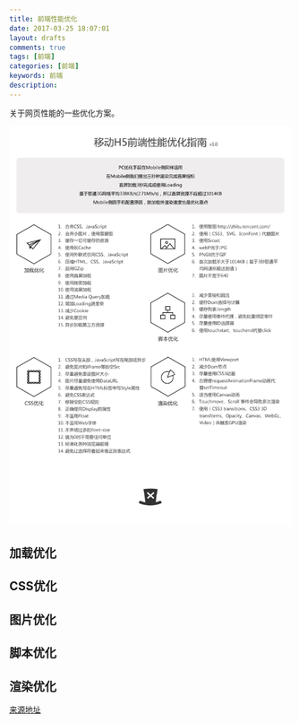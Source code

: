 ```yaml
---
title: 前端性能优化
date: 2017-03-25 18:07:01
layout: drafts
comments: true
tags: [前端]
categories: [前端]
keywords: 前端
description:
---
```




关于网页性能的一些优化方案。

<!-- more -->


![移动端总结](/img/mobileOptimize.png)

## 加载优化
## CSS优化
## 图片优化
## 脚本优化
## 渲染优化

[来源地址](https://isux.tencent.com/h5-performance.html)